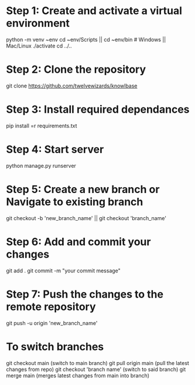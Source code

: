 # Step 1: Create and activate a virtual environment
python -m venv ~env
cd ~env/Scripts || cd ~env/bin  # Windows || Mac/Linux
./activate
cd ../..


# Step 2: Clone the repository
git clone https://github.com/twelvewizards/knowlbase


# Step 3: Install required dependances 
pip install =r requirements.txt


# Step 4: Start server
python manage.py runserver


# Step 5: Create a new branch or Navigate to existing branch
git checkout -b 'new_branch_name' || git checkout 'branch_name'


# Step 6: Add and commit your changes
git add .
git commit -m "your commit message"

# Step 7: Push the changes to the remote repository
git push -u origin 'new_branch_name'

# To switch branches
git checkout main (switch to main branch)
git pull origin main (pull the latest changes from repo)
git checkout 'branch name' (switch to said branch)
git merge main (merges latest changes from main into branch) 

